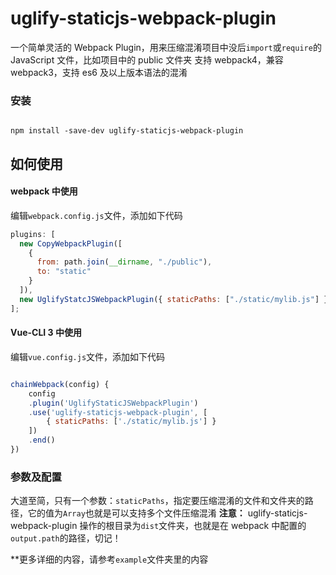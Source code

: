 # uglify-staticjs-webpack-plugin

一个简单灵活的 Webpack Plugin，用来压缩混淆项目中没后`import`或`require`的 JavaScript 文件，比如项目中的 public 文件夹
支持 webpack4，兼容 webpack3，支持 es6 及以上版本语法的混淆

### 安装

```shell

npm install -save-dev uglify-staticjs-webpack-plugin

```

## 如何使用

#### webpack 中使用

编辑`webpack.config.js`文件，添加如下代码

```js
plugins: [
  new CopyWebpackPlugin([
    {
      from: path.join(__dirname, "./public"),
      to: "static"
    }
  ]),
  new UglifyStatcJSWebpackPlugin({ staticPaths: ["./static/mylib.js"] })
];
```

#### Vue-CLI 3 中使用

编辑`vue.config.js`文件，添加如下代码

```js

chainWebpack(config) {
    config
    .plugin('UglifyStaticJSWebpackPlugin')
    .use('uglify-staticjs-webpack-plugin', [
        { staticPaths: ['./static/mylib.js'] }
    ])
    .end()
})


```

### 参数及配置

大道至简，只有一个参数：`staticPaths`，指定要压缩混淆的文件和文件夹的路径，它的值为`Array`也就是可以支持多个文件压缩混淆
**注意：**
uglify-staticjs-webpack-plugin 操作的根目录为`dist`文件夹，也就是在 webpack 中配置的`output.path`的路径，切记！

**更多详细的内容，请参考`example`文件夹里的内容
